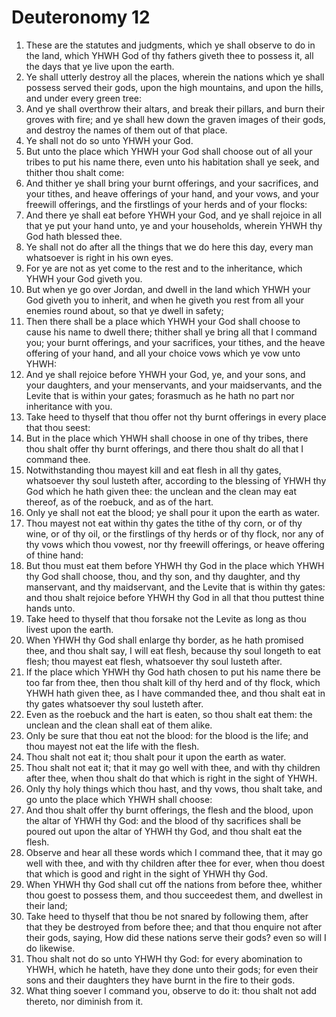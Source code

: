 ﻿# Deuteronomy 12
1. These are the statutes and judgments, which ye shall observe to do in the land, which YHWH God of thy fathers giveth thee to possess it, all the days that ye live upon the earth. 
2. Ye shall utterly destroy all the places, wherein the nations which ye shall possess served their gods, upon the high mountains, and upon the hills, and under every green tree: 
3. And ye shall overthrow their altars, and break their pillars, and burn their groves with fire; and ye shall hew down the graven images of their gods, and destroy the names of them out of that place. 
4. Ye shall not do so unto YHWH your God. 
5. But unto the place which YHWH your God shall choose out of all your tribes to put his name there, even unto his habitation shall ye seek, and thither thou shalt come: 
6. And thither ye shall bring your burnt offerings, and your sacrifices, and your tithes, and heave offerings of your hand, and your vows, and your freewill offerings, and the firstlings of your herds and of your flocks: 
7. And there ye shall eat before YHWH your God, and ye shall rejoice in all that ye put your hand unto, ye and your households, wherein YHWH thy God hath blessed thee. 
8. Ye shall not do after all the things that we do here this day, every man whatsoever is right in his own eyes. 
9. For ye are not as yet come to the rest and to the inheritance, which YHWH your God giveth you. 
10. But when ye go over Jordan, and dwell in the land which YHWH your God giveth you to inherit, and when he giveth you rest from all your enemies round about, so that ye dwell in safety; 
11. Then there shall be a place which YHWH your God shall choose to cause his name to dwell there; thither shall ye bring all that I command you; your burnt offerings, and your sacrifices, your tithes, and the heave offering of your hand, and all your choice vows which ye vow unto YHWH: 
12. And ye shall rejoice before YHWH your God, ye, and your sons, and your daughters, and your menservants, and your maidservants, and the Levite that is within your gates; forasmuch as he hath no part nor inheritance with you. 
13. Take heed to thyself that thou offer not thy burnt offerings in every place that thou seest: 
14. But in the place which YHWH shall choose in one of thy tribes, there thou shalt offer thy burnt offerings, and there thou shalt do all that I command thee. 
15. Notwithstanding thou mayest kill and eat flesh in all thy gates, whatsoever thy soul lusteth after, according to the blessing of YHWH thy God which he hath given thee: the unclean and the clean may eat thereof, as of the roebuck, and as of the hart. 
16. Only ye shall not eat the blood; ye shall pour it upon the earth as water. 
17.  Thou mayest not eat within thy gates the tithe of thy corn, or of thy wine, or of thy oil, or the firstlings of thy herds or of thy flock, nor any of thy vows which thou vowest, nor thy freewill offerings, or heave offering of thine hand: 
18. But thou must eat them before YHWH thy God in the place which YHWH thy God shall choose, thou, and thy son, and thy daughter, and thy manservant, and thy maidservant, and the Levite that is within thy gates: and thou shalt rejoice before YHWH thy God in all that thou puttest thine hands unto. 
19. Take heed to thyself that thou forsake not the Levite as long as thou livest upon the earth. 
20.  When YHWH thy God shall enlarge thy border, as he hath promised thee, and thou shalt say, I will eat flesh, because thy soul longeth to eat flesh; thou mayest eat flesh, whatsoever thy soul lusteth after. 
21. If the place which YHWH thy God hath chosen to put his name there be too far from thee, then thou shalt kill of thy herd and of thy flock, which YHWH hath given thee, as I have commanded thee, and thou shalt eat in thy gates whatsoever thy soul lusteth after. 
22. Even as the roebuck and the hart is eaten, so thou shalt eat them: the unclean and the clean shall eat of them alike. 
23. Only be sure that thou eat not the blood: for the blood is the life; and thou mayest not eat the life with the flesh. 
24. Thou shalt not eat it; thou shalt pour it upon the earth as water. 
25. Thou shalt not eat it; that it may go well with thee, and with thy children after thee, when thou shalt do that which is right in the sight of YHWH. 
26. Only thy holy things which thou hast, and thy vows, thou shalt take, and go unto the place which YHWH shall choose: 
27. And thou shalt offer thy burnt offerings, the flesh and the blood, upon the altar of YHWH thy God: and the blood of thy sacrifices shall be poured out upon the altar of YHWH thy God, and thou shalt eat the flesh. 
28. Observe and hear all these words which I command thee, that it may go well with thee, and with thy children after thee for ever, when thou doest that which is good and right in the sight of YHWH thy God. 
29.  When YHWH thy God shall cut off the nations from before thee, whither thou goest to possess them, and thou succeedest them, and dwellest in their land; 
30. Take heed to thyself that thou be not snared by following them, after that they be destroyed from before thee; and that thou enquire not after their gods, saying, How did these nations serve their gods? even so will I do likewise. 
31. Thou shalt not do so unto YHWH thy God: for every abomination to YHWH, which he hateth, have they done unto their gods; for even their sons and their daughters they have burnt in the fire to their gods. 
32. What thing soever I command you, observe to do it: thou shalt not add thereto, nor diminish from it. 
